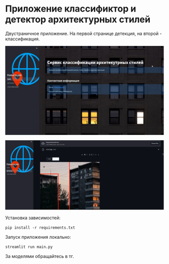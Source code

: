 # Приложение классификтор и детектор архитектурных стилей 

Двустраничное приложение. На первой странице детекция, на второй - классификация.

![картинка](/bgs/img.png)

![img.png](img.png)

Установка зависимостей:
```
pip install -r requirements.txt
```


Запуск приложения локально:
```
streamlit run main.py
```

За моделями обращайтесь в тг.